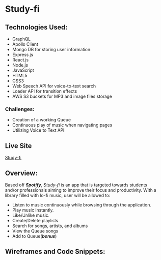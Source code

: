# Study-fi

## Technologies Used: ##
- GraphQL
- Apollo Client
- Mongo DB for storing user information
- Express.js
- React.js
- Node.js
- JavaScript
- HTML5
- CSS3
- Web Speech API for voice-to-text search
- Loader API for transition effects
- AWS S3 buckets for MP3 and image files storage


### Challenges: ###
- Creation of a working Queue
- Continuous play of music when navigating pages
- Utilizing Voice to Text API 

## Live Site
 [Study-fi](https://study-fi.herokuapp.com/)


## Overview:
Based off ***Spotify***, *Study-fi* is an app that is targeted towards students and/or professionals aiming to improve their focus and productivity. With a library filled with lo-fi music, user will be allowed to:

- Listen to music continuously while browsing through the application.
- Play music instantly.
- Like/Unlike music.
- Create/Delete playlists
- Search for songs, artists, and albums
- View the Queue songs
- Add to Queue(***bonus***)


## Wireframes and Code Snippets:


